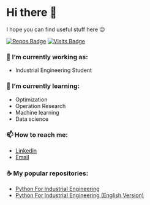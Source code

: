 # Hi there 👋
I hope you can find useful stuff here 😉


[![Repos Badge](https://badges.pufler.dev/repos/rianromad)](https://github.com/rianromad?tab=repositories)
[![Visits Badge](https://badges.pufler.dev/visits/rianromad/rianromad)](https://badges.pufler.dev)


### 🔭 I’m currently working as: 
- Industrial Engineering Student

### 🌱 I’m currently learning: 
- Optimization
- Operation Research
- Machine learning
- Data science

### 📫 How to reach me: 
- [Linkedin](https://www.linkedin.com/in/subkhanrian/)
- [Email](mailto:rianromadhon4@gmail.com)

<!-- **rianromad/rianromad** is a ✨ _special_ ✨ repository because its `README.md` (this file) appears on your GitHub profile. -->

### ☕ My popular repositories:
- [Python For Industrial Engineering](https://github.com/rianromad/Python-for-Industrial-Engineering)
- [Python For Industrial Engineering (English Version)](https://github.com/rianromad/Python-For-Industrial-Engineering-Eng-Version-)

<!--
### :computer: My learning progress..
![Rian's github stats](https://github-readme-stats.vercel.app/api?username=rianromad&hide=contribs,issue)
![Top Langs](https://github-readme-stats.vercel.app/api/top-langs/?username=rianromad&hide=html)
-->
